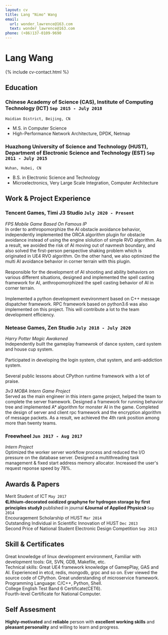 ```yaml
---
layout: cv
title: Lang "Nimo" Wang
email:
  url: wonder_lawrence@163.com
  text: wonder_lawrence@163.com
phone: (+86)137-0109-9690
---
```


# Lang **Wang**

<!--
include contact information from the front matter
Supported arguments:
    - homepage: url, text
    - phone
    - email
-->

{% include cv-contact.html %}

## Education

### **Chinese Academy of Science (CAS), Institute of Computing Technology (ICT)** `Sep 2015 - July 2018`

```
Haidian District, Beijing, CN
```

- M.S. in Computer Science
- High-Performance Network Architecture, DPDK, Netmap

### **Huazhong University of Science and Technology (HUST), Department of Electronic Science and Technology (EST)** `Sep 2011 - July 2015`

```
Wuhan, Hubei, CN
```

- B.S. in Electronic Science and Technology
- Microelectronics, Very Large Scale Integration, Computer Architecture

## Work & Project Experience

### **Tencent Games, Timi J3 Studio** `July 2020 - Present`

_FPS Mobile Game Based On Famous IP_<br>
In order to anthropomorphize the AI obstacle avoidance behavior, independently implemented the ORCA algorithm plugin for obstacle avoidance instead of using the engine slolution of simple RVO algorithm. As a result, we avoided the risk of AI moving out of navmesh boundary, and also solved the first-person perspective shaking problem which is originated in UE4 RVO algorithm. On the other hand, we also optimized the multi AI avoidance behavior in corner terrain with this plugin.<br>  
Responsible for the development of AI shooting and ability behaviors on various different situations, designed and implemented the spell casting framework for AI, anthropomorphized the spell casting behavior of AI in corner terrain.<br>  
Implemented a python development evevironment based on C++ message dispatcher framework. RPC framework based on python3.6 was also implemented on this project. This will contribute a lot to the team development efficiency.<br>

### **Netease Games, Zen Studio** `July 2018 - July 2020`

_Harry Potter Magic Awakened_<br>
Independently built the gameplay framewrok of dance system, card system and house cup system.<br>  
Participated in developing the login system, chat system, and anti-addiction system.<br>  
Several public lessons about CPython runtime framework with a lot of praise.<br>

_3v3 MOBA Intern Game Project_<br>
Served as the main engineer in this intern game project, helped the team to complete the server framework. Designed a framework for running behavior tree and implemented A* algorithm for monster AI in the game. Completed the design of server and client rpc framework and the encryption algorithm of message packets. As a result, we achieved the 4th rank position among more than twenty teams.<br>

### **Freewheel** `Jun 2017 - Aug 2017`

_Intern Project_<br>
Optimized the worker server workflow process and reduced the I/O pressure on the database server. Designed a multithreading task management & fixed start address memory allocator. Increased the user's request reponse speed by 78%.<br>


## Awards & Papers

Merit Student of ICT    `May 2017`<br>
**《Lithium-decorated oxidized graphyne for hydrogen storage by first principles study》** published in journal **《Journal of Applied Physics》**     `Sep 2014`<br>
Encouragement Scholarship of HUST    `Mar 2014`<br>
Outstanding Individual in Scientific Innovation of HUST    `Dec 2013`<br>
Second Price of National Student Electronic Design Competition    `Sep 2013`<br>


## Skill & Certificates

Great knowledge of linux development environment, Familiar with development tools: Git, SVN, GDB, Makefile, etc.<br>
Technical skills: Great UE4 framework knowledge of GamepPlay, GAS and AI. Experienced in etcd, redis, mongodb, grpc and so on. Ever viewed the source code of CPython. Great understanding of microservice framework.<br>
Programming Language: C/C++, Python, Shell.<br>
College English Test Band 6 Certificate(CET6).<br>
Fourth-level Certificate for National Computer.<br>


## Self Assesment

**Highly-motivated** and **reliable** person with **excellent working skills** and **pleasant personality** and willing to learn and progress.

<!-- ### Footer

Last updated: May 2022 -->
